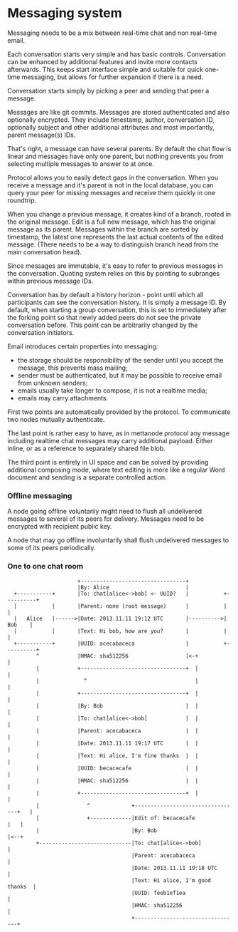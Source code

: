 Messaging system
================

Messaging needs to be a mix between real-time chat and non real-time email.

Each conversation starts very simple and has basic controls. Conversation can be enhanced by additional features and invite more contacts afterwards. This keeps start interface simple and suitable for quick one-time messaging, but allows for further expansion if there is a need.

Conversation starts simply by picking a peer and sending that peer a message.

Messages are like git commits. Messages are stored authenticated and also optionally encrypted. They include timestamp, author, conversation ID, optionally subject and other additional attributes and most importantly, parent message(s) IDs.

That's right, a message can have several parents. By default the chat flow is linear and messages have only one parent, but nothing prevents you from selecting multiple messages to answer to at once.

Protocol allows you to easily detect gaps in the conversation. When you receive a message and it's parent is not in the local database, you can query your peer for missing messages and receive them quickly in one roundtrip.

When you change a previous message, it creates kind of a branch, rooted in the original message. Edit is a full new message, which has the original message as its parent. Messages within the branch are sorted by timestamp, the latest one represents the last actual contents of the edited message. (There needs to be a way to distinguish branch head from the main conversation head).

Since messages are immutable, it's easy to refer to previous messages in the conversation. Quoting system relies on this by pointing to subranges within previous message IDs.

Conversation has by default a history horizon - point until which all participants can see the conversation history. It is simply a message ID. By default, when starting a group conversation, this is set to immediately after the forking point so that newly added peers do not see the private conversation before.
This point can be arbitrarily changed by the conversation initiators.

Email introduces certain properties into messaging:
- the storage should be responsibility of the sender until you accept the message, this prevents mass mailing;
- sender must be authenticated, but it may be possible to receive email from unknown senders;
- emails usually take longer to compose, it is not a realtime media;
- emails may carry attachments.

First two points are automatically provided by the protocol. To communicate two nodes mutually authenticate.

The last point is rather easy to have, as in mettanode protocol any message including realtime chat messages may carry additional payload. Either inline, or as a reference to separately shared file blob.

The third point is entirely in UI space and can be solved by providing additional composing mode, where text editing is more like a regular Word document and sending is a separate controlled action.

### Offline messaging

A node going offline voluntarily might need to flush all undelivered messages to several of its peers for delivery.
Messages need to be encrypted with recipient public key.

A node that may go offline involuntarily shall flush undelivered messages to some of its peers periodically.

### One to one chat room

```plain
                      +---------------------------------+
                      |By: Alice                        |
  +-----------+       |To: chat[alice<->bob] <- UUID?   |           +----------+
  |           |       |Parent: none (root message)      |           |          |
  |   Alice   |------>|Date: 2013.11.11 19:12 UTC       |---------->|   Bob    |
  |           |       |Text: Hi bob, how are you?       |           |          |
  +-----------+       |UUID: acecabaceca                |           +----------+
         ^            |HMAC: sha512256                  |<-+                 |
         |            +---------------------------------+  |                 |
         |              ^                                  |                 |
         |            +---------------------------------+  |                 |
         |            |By: Bob                          |  |                 |
         |            |To: chat[alice<->bob]            |  |                 |
         |            |Parent: acecabaceca              |  |                 |
         |            |Date: 2013.11.11 19:17 UTC       |  |                 |
         |            |Text: Hi alice, I'm fine thanks  |  |                 |
         |            |UUID: becacecafe                 |  |                 |
         |            |HMAC: sha512256                  |  |                 |
         |            +---------------------------------+  |                 |
         |               ^             +---------------------------------+   |
         |               +-------------|Edit of: becacecafe              |   |
         |                             |By: Bob                          |<--+
         +-----------------------------|To: chat[alice<->bob]            |
                                       |Parent: acecabaceca              |
                                       |Date: 2013.11.11 19:18 UTC       |
                                       |Text: Hi alice, I'm good thanks  |
                                       |UUID: feeb1ef1ea                 |
                                       |HMAC: sha512256                  |
                                       +---------------------------------+
```